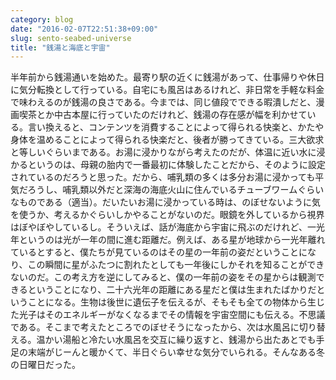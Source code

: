 ```yaml
---
category: blog
date: "2016-02-07T22:51:38+09:00"
slug: sento-seabed-universe
title: "銭湯と海底と宇宙"
---
```


半年前から銭湯通いを始めた。最寄り駅の近くに銭湯があって、仕事帰りや休日に気分転換として行っている。自宅にも風呂はあるけれど、非日常を手軽な料金で味わえるのが銭湯の良さである。今までは、同じ値段でできる暇潰しだと、漫画喫茶とか中古本屋に行っていたのだけれど、銭湯の存在感が幅を利かせている。言い換えると、コンテンツを消費することによって得られる快楽と、かたや身体を温めることによって得られる快楽だと、後者が勝ってきている。三大欲求と等しいぐらいまである。お湯に浸かりながら考えたのだが、体温に近い水に浸かるというのは、母親の胎内で一番最初に体験したことだから、そのように設定されているのだろうと思った。だから、哺乳類の多くは多分お湯に浸かっても平気だろうし、哺乳類以外だと深海の海底火山に住んでいるチューブワームぐらいなものである（適当）。だいたいお湯に浸かっている時は、のぼせないように気を使うか、考えるかぐらいしかやることがないのだ。眼鏡を外しているから視界はぼやぼやしているし。そういえば、話が海底から宇宙に飛ぶのだけれど、一光年というのは光が一年の間に進む距離だ。例えば、ある星が地球から一光年離れているとすると、僕たちが見ているのはその星の一年前の姿だということになり、この瞬間に星がふたつに割れたとしても一年後にしかそれを知ることができないのだ。この考え方を逆にしてみると、僕の一年前の姿をその星からは観測できるということになり、二十六光年の距離にある星だと僕は生まれたばかりだということになる。生物は後世に遺伝子を伝えるが、そもそも全ての物体から生じた光子はそのエネルギーがなくなるまでその情報を宇宙空間にも伝える。不思議である。そこまで考えたところでのぼせそうになったから、次は水風呂に切り替える。温かい湯船と冷たい水風呂を交互に繰り返すと、銭湯から出たあとでも手足の末端がじーんと暖かくて、半日ぐらい幸せな気分でいられる。そんなある冬の日曜日だった。
